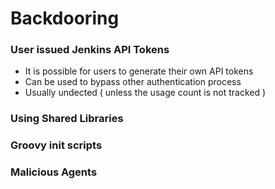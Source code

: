 # Backdooring

### User issued Jenkins API Tokens
- It is possible for users to generate their own API tokens
- Can be used to bypass other authentication process
- Usually undected ( unless the usage count is not tracked )

### Using Shared Libraries


### Groovy init scripts

### Malicious Agents
